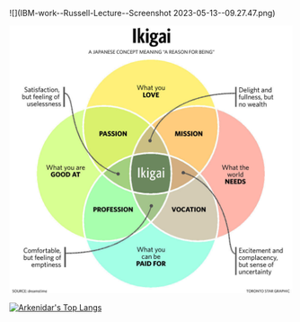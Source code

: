 ![](IBM-work--Russell-Lecture--Screenshot 2023-05-13--09.27.47.png)

![](ikigai.jpg)

[![Arkenidar's Top Langs](https://github-readme-stats.vercel.app/api/top-langs/?username=arkenidar&hide_progress=true)](https://github.com/anuraghazra/github-readme-stats)